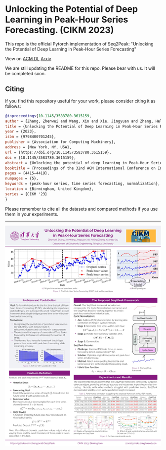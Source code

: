# Unlocking the Potential of Deep Learning in Peak-Hour Series Forecasting. (CIKM 2023)

This repo is the official Pytorch implementation of Seq2Peak: "Unlocking the Potential of Deep Learning in Peak-Hour Series Forecasting" 

View on [ACM DL](https://dl.acm.org/doi/10.1145/3583780.3615159)  [Arxiv](https://arxiv.org/abs/2307.01597)

We are still updating the README for this repo. Please bear with us. It will be completed soon.

## Citing

If you find this repository useful for your work, please consider citing it as follows:

```bibtex
@inproceedings{10.1145/3583780.3615159,
author = {Zhang, Zhenwei and Wang, Xin and Xie, Jingyuan and Zhang, Heling and Gu, Yuantao},
title = {Unlocking the Potential of Deep Learning in Peak-Hour Series Forecasting},
year = {2023},
isbn = {9798400701245},
publisher = {Association for Computing Machinery},
address = {New York, NY, USA},
url = {https://doi.org/10.1145/3583780.3615159},
doi = {10.1145/3583780.3615159},
abstract = {Unlocking the potential of deep learning in Peak-Hour Series Forecasting (PHSF) remains a critical yet underexplored task in various domains. While state-of-the-art deep learning models excel in regular Time Series Forecasting (TSF), they struggle to achieve comparable results in PHSF. This can be attributed to the challenges posed by the high degree of non-stationarity in peak-hour series, which makes direct forecasting more difficult than standard TSF. Additionally, manually extracting the maximum value from regular forecasting results leads to suboptimal performance due to models minimizing the mean deficit. To address these issues, this paper presents Seq2Peak, a novel framework designed specifically for PHSF tasks, bridging the performance gap observed in TSF models. Seq2Peak offers two key components: the CyclicNorm pipeline to mitigate the non-stationarity issue and a simple yet effective trainable-parameter-free peak-hour decoder with a hybrid loss function that utilizes both the original series and peak-hour series as supervised signals. Extensive experimentation on publicly available time series datasets demonstrates the effectiveness of the proposed framework, yielding a remarkable average relative improvement of 37.7\% across four real-world datasets for both transformer- and non-transformer-based TSF models.},
booktitle = {Proceedings of the 32nd ACM International Conference on Information and Knowledge Management},
pages = {4415–4419},
numpages = {5},
keywords = {peak-hour series, time series forecasting, normalization},
location = {Birmingham, United Kingdom},
series = {CIKM '23}
}
```

Please remember to cite all the datasets and compared methods if you use them in your experiments.

-----

![image](CIKM2023_poster.jpg)
